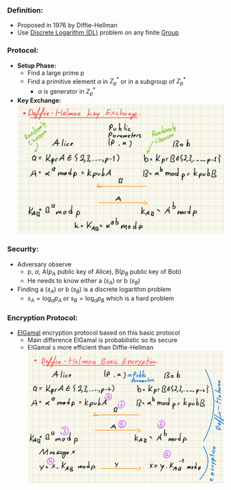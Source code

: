 ### Definition:
- Proposed in 1976 by Diffie-Hellman
- Use [Discrete Logarithm (DL)](Discrete%20Logarithm%20(DL).md) problem on any finite [Group](Group.md)
### Protocol:
- **Setup Phase:**
	- Find a large prime p
	- Find a primitive element $\alpha$ in $Z_p^*$ or in a subgroup of $Z_p^*$
		- $\alpha$ is generator in $Z_p^*$
- **Key Exchange:**
![DHKeyExchange](../../Attachments/DHKeyExchange.png)
### Security:
- Adversary observe
	- p, $\alpha$, A($p_A$ public key of Alice),  B($p_B$ public key of Bob)
	- He needs to know either a ($s_A$) or b $(s_B)$
- Finding a ($s_A$) or b $(s_B)$ is a discrete logarithm problem
	- $s_A = \log_{\alpha}p_A$ or $s_B = \log_{\alpha}p_B$ which is a hard problem
### Encryption Protocol:
- [ElGamal](ElGamal.md) encryption protocol based on this basic protocol
	- Main difference ElGamal is probabilistic so its secure
	- ElGamal s more efficient than Diffie-Hellman
![DHEncryption](../../Attachments/DHEncryption.png)